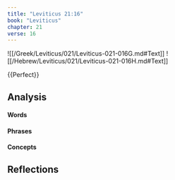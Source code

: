 ```yaml
---
title: "Leviticus 21:16"
book: "Leviticus"
chapter: 21
verse: 16
---
```

![[/Greek/Leviticus/021/Leviticus-021-016G.md#Text]]
![[/Hebrew/Leviticus/021/Leviticus-021-016H.md#Text]]

{{Perfect}}

## Analysis

#### Words

#### Phrases

#### Concepts

## Reflections
